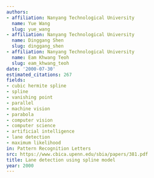 ```yaml
---
authors:
- affiliation: Nanyang Technological University
  name: Yue Wang
  slug: yue_wang
- affiliation: Nanyang Technological University
  name: Dinggang Shen
  slug: dinggang_shen
- affiliation: Nanyang Technological University
  name: Eam Khwang Teoh
  slug: eam_khwang_teoh
date: '2000-07-30'
estimated_citations: 267
fields:
- cubic hermite spline
- spline
- vanishing point
- parallel
- machine vision
- parabola
- computer vision
- computer science
- artificial intelligence
- lane detection
- maximum likelihood
in: Pattern Recognition Letters
src: https://www.cbica.upenn.edu/sbia/papers/381.pdf
title: Lane detection using spline model
year: 2000
---
```

